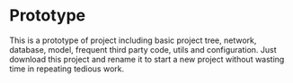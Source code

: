 # Prototype

This is a prototype of project including basic project tree, network, database, model, frequent third party code, utils and configuration.
Just download this project and rename it to start a new project without wasting time in repeating tedious work.
